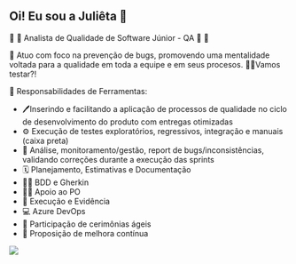 ## Oi! Eu sou a Juliêta 👋

🐞 🎯 Analista de Qualidade de Software Júnior - QA 🐞 🎯 

🚀 Atuo com foco na prevenção de bugs, promovendo uma mentalidade voltada para a qualidade em toda a equipe e em seus procesos.
💪🏼Vamos testar?!

🔧 Responsabilidades de Ferramentas: 

- 🖊️Inserindo e facilitando a aplicação de processos de qualidade no ciclo de desenvolvimento do produto com entregas otimizadas
- ⚙️ Execução de testes exploratórios, regressivos, integração e manuais (caixa preta)
- 🐞 Análise, monitoramento/gestão, report de bugs/inconsistências, validando correções durante a execução das sprints
- 🗓️ Planejamento, Estimativas e Documentação
- ✍🏼 BDD e Gherkin
- 🤝🏼 Apoio ao PO
- 🧪 Execução e Evidência
- 💻 Azure DevOps
- 📌 Participação de cerimônias ágeis
- 🔎 Proposição de melhora contínua 

<div>
  <a href="https://www.linkedin.com/in/juliêta-de-frança-974567184" target="_blank"><img src="https://img.shields.io/badge/-LinkedIn-%230077B5?style=for-the-badge&logo=linkedin&logoColor=white" target="_blank"></a> 
</div>
